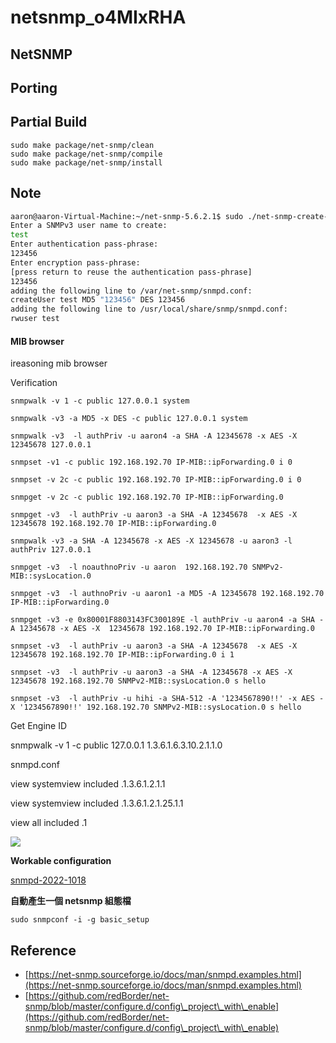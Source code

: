 # netsnmp\_o4MIxRHA

## NetSNMP

## Porting

## Partial Build

```
sudo make package/net-snmp/clean
sudo make package/net-snmp/compile
sudo make package/net-snmp/install
```

## Note

```bash
aaron@aaron-Virtual-Machine:~/net-snmp-5.6.2.1$ sudo ./net-snmp-create-v3-user
Enter a SNMPv3 user name to create:
test
Enter authentication pass-phrase:
123456
Enter encryption pass-phrase:
[press return to reuse the authentication pass-phrase]
123456
adding the following line to /var/net-snmp/snmpd.conf:
createUser test MD5 "123456" DES 123456
adding the following line to /usr/local/share/snmp/snmpd.conf:
rwuser test
```

#### MIB browser

ireasoning mib browser

Verification

```
snmpwalk -v 1 -c public 127.0.0.1 system

snmpwalk -v3 -a MD5 -x DES -c public 127.0.0.1 system

snmpwalk -v3  -l authPriv -u aaron4 -a SHA -A 12345678 -x AES -X 12345678 127.0.0.1

snmpset -v1 -c public 192.168.192.70 IP-MIB::ipForwarding.0 i 0

snmpset -v 2c -c public 192.168.192.70 IP-MIB::ipForwarding.0 i 0

snmpget -v 2c -c public 192.168.192.70 IP-MIB::ipForwarding.0

snmpget -v3  -l authPriv -u aaron3 -a SHA -A 12345678  -x AES -X  12345678 192.168.192.70 IP-MIB::ipForwarding.0

snmpwalk -v3 -a SHA -A 12345678 -x AES -X 12345678 -u aaron3 -l authPriv 127.0.0.1

snmpget -v3  -l noauthnoPriv -u aaron  192.168.192.70 SNMPv2-MIB::sysLocation.0 

snmpget -v3  -l authnoPriv -u aaron1 -a MD5 -A 12345678 192.168.192.70 IP-MIB::ipForwarding.0

snmpget -v3 -e 0x80001F8803143FC300189E -l authPriv -u aaron4 -a SHA -A 12345678 -x AES -X  12345678 192.168.192.70 IP-MIB::ipForwarding.0
                 
snmpset -v3  -l authPriv -u aaron3 -a SHA -A 12345678  -x AES -X  12345678 192.168.192.70 IP-MIB::ipForwarding.0 i 1

snmpset -v3  -l authPriv -u aaron3 -a SHA -A 12345678 -x AES -X  12345678 192.168.192.70 SNMPv2-MIB::sysLocation.0 s hello

snmpset -v3  -l authPriv -u hihi -a SHA-512 -A '1234567890!!' -x AES -X '1234567890!!' 192.168.192.70 SNMPv2-MIB::sysLocation.0 s hello

```

Get Engine ID

snmpwalk -v 1 -c public 127.0.0.1 1.3.6.1.6.3.10.2.1.1.0

snmpd.conf

view    systemview    included   .1.3.6.1.2.1.1&#x20;

view    systemview    included   .1.3.6.1.2.1.25.1.1&#x20;

view all   included  .1&#x20;

![](https://t25627165.p.clickup-attachments.com/t25627165/42ff4b94-aeaa-4d98-bdd4-c3e04033a5c9/image.png)

**Workable configuration**

[snmpd-2022-1018](https://t25627165.p.clickup-attachments.com/t25627165/03b89528-b206-4e6d-b036-f5d0161f7837/snmpd-2022-1018)

**自動產生一個 netsnmp 組態檔**

```
sudo snmpconf -i -g basic_setup
```

## Reference

* [https://net-snmp.sourceforge.io/docs/man/snmpd.examples.html](https://net-snmp.sourceforge.io/docs/man/snmpd.examples.html)
* [https://github.com/redBorder/net-snmp/blob/master/configure.d/config\_project\_with\_enable](https://github.com/redBorder/net-snmp/blob/master/configure.d/config\_project\_with\_enable)
